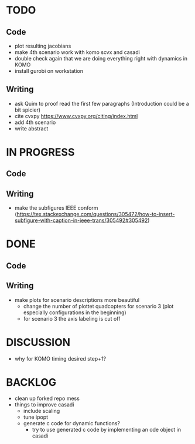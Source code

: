 # TODO
## Code
- plot resulting jacobians
- make 4th scenario work with komo scvx and casadi
- double check again that we are doing everything right with dynamics in KOMO
- install gurobi on workstation

## Writing
- ask Quim to proof read the first few paragraphs (Introduction could be a bit spicier) 
- cite cvxpy https://www.cvxpy.org/citing/index.html
- add 4th scenario
- write abstract

# IN PROGRESS
## Code

## Writing
- make the subfigures IEEE conform (https://tex.stackexchange.com/questions/305472/how-to-insert-subfigure-with-caption-in-ieee-trans/305492#305492)

# DONE
## Code

## Writing
- make plots for scenario descriptions more beautiful
  - change the number of plottet quadcopters for scenario 3 (plot especially configurations in the beginning)
  - for scenario 3 the axis labeling is cut off

# DISCUSSION
- why for KOMO timing desired step+1?

# BACKLOG
- clean up forked repo mess
- things to improve casadi
  - include scaling
  - tune ipopt
  - generate c code for dynamic functions?
    - try to use generated c code by implementing an ode object in casadi
